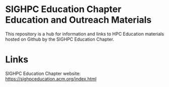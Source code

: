 # SIGHPC Education Chapter Education and Outreach Materials

This repository is a hub for information and links to HPC Education materials hosted on Github by the SIGHPC Education Chapter.

# Links

SIGHPC Education Chapter website: https://sighpceducation.acm.org/index.html
